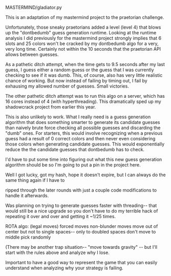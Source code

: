 MASTERMIND/gladiator.py

This is an adaptation of my mastermind project to the praetorian challenge.

Unfortunately, those sneaky praetorians added a level (level 4) that blows up the "dontbedumb" guess generation runtime.  Looking at the runtime analysis I did previously for the mastermind project strongly implies that 6 slots and 25 colors won't be cracked by my dontbedumb algo for a very, very long time.  Certainly not within the 10 seconds that the praetorian API allows between guesses.

As a pathetic ditch attempt, when the time gets to 9.5 seconds after my last guess, I guess either a random guess or the guess that I was currently checking to see if it was dumb.  This, of course, also has very little realistic chance of working.  But now instead of failing by timing out, I fail by exhausing my allowed number of guesses.  Small victories.

The other pathetic ditch attempt was to run this algo on a server, which has 16 cores instead of 4 (with hyperthreading).  This dramatically sped up my shadowcrack project from earlier this year.

This is also unlikely to work.  What I really need is a guess generation algorithm that does something smarter to generate its candidate guesses than naively brute force checking all possible guesses and discarding the "dumb" ones.  For starters, this would involve recognizing when a previous guess had a result of 0 correct colors and then never even considering those colors when generating candidate guesses.  This would exponentially reduce the the candidate guesses that dontbedumb has to check.  

I'd have to put some time into figuring out what this new guess generation algorithm should be so I'm going to put a pin in the project here. 

Well I got lucky, got my hash, hope it doesn't expire, but I can always do the same thing again if I have to

ripped through the later rounds with just a couple code modifications to handle it afterwards.  

Was planning on trying to generate guesses faster with threading-- that would still be a nice upgrade so you don't have to do my terrible hack of repeating it over and over and getting it ~1/25 times.



ROTA
algo: 
(legal moves)
forced moves
non-blunder moves
move out of center but not to single spaces-- only to doubled spaces
don't move to middle
pick randomly

(There may be another trap situation-- "move towards gravity" -- but I'll start with the rules above and analyze why I lose.

Important to have a good way to represent the game that you can easily understand when analyzing why your strategy is failing.
